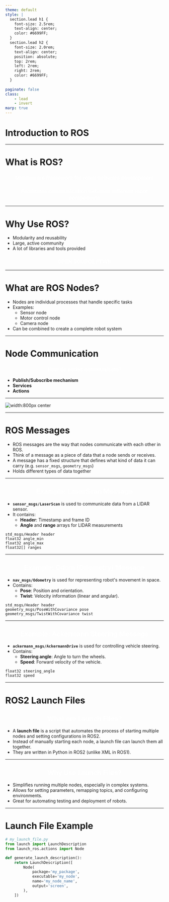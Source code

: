 ```yaml
---
theme: default
style: |
  section.lead h1 {
    font-size: 2.5rem;
    text-align: center;
    color: #6699FF;
  }
  section.lead h2 {
    font-size: 2.0rem;
    text-align: center;
    position: absolute;
    top: 2rem;
    left: 2rem;
    right: 2rem;
    color: #6699FF;
  }
    
paginate: false
class: 
    - lead
    - invert
marp: true
---
```

<style scoped>
h2 {
    text-align: center;
    position: unset;
    color: white;
}
</style>

# Introduction to ROS


---
<style scoped>
h3 {
    text-align: center;
    position: unset;
    color: white;
}
</style>

# What is ROS?

### Middleware framework for robot software development
### Facilitates communication between different robot components

---
<style scoped>
h3 {
    text-align: center;
    position: UNSET;
    color: white;
}
</style>
# Why Use ROS?

- Modularity and reusability
- Large, active community
- A lot of libraries and tools provided

### OPEN SOURCE FTW!!

---
<style scoped>
h3 {
    text-align: center;
    position: UNSET;
    color: white;
}
</style>
# What are ROS Nodes?

- Nodes are individual processes that handle specific tasks
- Examples:
  - Sensor node
  - Motor control node
  - Camera node
- Can be combined to create a complete robot system

---
<style scoped>
h3 {
    text-align: center;
    position: UNSET;
    color: white;
}
</style>
# Node Communication
### How do nodes **communicate**?

- **Publish/Subscribe mechanism**
- **Services**
- **Actions**

---

<style>
img[alt~="center"] {
  display: block;
  margin: 0 auto;
}
</style>

![width:800px center](multi_pub_sub.gif)

---
# ROS Messages

- ROS messages are the way that nodes communicate with each other in ROS.
- Think of a message as a piece of data that a node sends or receives.
- A message has a fixed structure that defines what kind of data it can carry (e.g. `sensor_msgs`, `geometry_msgs`)
- Holds different types of data together
---

## Example: LaserScan Message

- **`sensor_msgs/LaserScan`** is used to communicate data from a LIDAR sensor.
- It contains:
  - **Header**: Timestamp and frame ID
  - **Angle** and **range** arrays for LIDAR measurements

```plaintext
std_msgs/Header header
float32 angle_min
float32 angle_max
float32[] ranges
```
---
## Example: Odom (Odometry) Message

- **`nav_msgs/Odometry`** is used for representing robot's movement in space.
- Contains:
  - **Pose**: Position and orientation.
  - **Twist**: Velocity information (linear and angular).

```plaintext
std_msgs/Header header
geometry_msgs/PoseWithCovariance pose
geometry_msgs/TwistWithCovariance twist
```
---
## Example: Ackermann Steering Message

- **`ackermann_msgs/AckermannDrive`** is used for controlling vehicle steering.
- Contains:
  - **Steering angle**: Angle to turn the wheels.
  - **Speed**: Forward velocity of the vehicle.

```plaintext
float32 steering_angle
float32 speed
```


<!-- # ROS Workspaces

 ### A workspace is a collection of ROS2 packages and nodes for a specific project.
- It contains important directories:
  - **`src`**: Source code for packages
  - **`build`**: Compiled binaries
  - **`install`**: Development environment setup
- **Remember** to source the installation workspace to have the packages in that workspace available to you  **`source ./install/local_setup.bash`**


---
## Python Workspace
```
ros_ws/
├── build/
│   └── ...
├── install/
│   └── ...
├── log/
│   └── ...
└── src/
    └── my_package/
        ├── package.xml
        ├── resource/my_package
        ├── setup.cfg
        ├── setup.py
        └── my_package/
            └── node.py
```
---
# ROS Packages

### A ROS package is the basic building block of ROS projects.
It contains:
- Nodes
- Message and service definitions
- Launch files
- Metadata files like CMakeLists.txt and package.xml

**Makes it easier to share code with others**
 -->

---

<style scoped>
h2 {
    text-align: center;
    position: UNSET;
    color: white;
}
</style>
# ROS2 Launch Files

## What are Launch Files?

- A **launch file** is a script that automates the process of starting multiple nodes and setting configurations in ROS2.
- Instead of manually starting each node, a launch file can launch them all together.
- They are written in Python in ROS2 (unlike XML in ROS1).

---

## Why Use Launch Files?

- Simplifies running multiple nodes, especially in complex systems.
- Allows for setting parameters, remapping topics, and configuring environments.
- Great for automating testing and deployment of robots.

---
# Launch File Example

```python
# my_launch_file.py
from launch import LaunchDescription
from launch_ros.actions import Node

def generate_launch_description():
    return LaunchDescription([
        Node(
            package='my_package',
            executable='my_node',
            name='my_node_name',
            output='screen',
        ),
    ])
```
<!-- ## Creating a Workspace

1. Create the workspace directory and the `src` folder:
   ```bash
   mkdir -p ~/ros2_ws/src
   cd ~/ros2_ws/ -->
